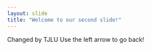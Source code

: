 ```yaml
---
layout: slide
title: "Welcome to our second slide!"
---
```

Changed by TJLU
Use the left arrow to go back!
